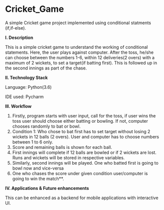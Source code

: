 # Cricket_Game
A simple Cricket game project implemented using conditional statments (if,if-else).

****I. Description****

This is a simple cricket game to understand the working of conditional statements. Here, the user plays against computer. After the toss, he/she can choose between the numbers 1-6, within 12 deliveries(2 overs) with a maximum of 2 wickets, to set a target(if batting first). This is followed up in the second innings as part of the chase.

**II. Technology Stack**

Language: Python(3.6)

IDE used: Pycharm

**III. **Workflow****
1. Firstly, program starts with user input, call for the toss, if user wins the toss user should choose either batting or bowling. If not, computer chooses randomly to bat or bowl.
2. Condition 1: Who chose to bat first has to set target without losing 2 wickets in 12 balls (2 overs). User and computer has to choose numbers between 1 to 6 only.
3. Score and remaining balls is shown for each ball.
4. First innings will complete if 12 balls are bowled or if 2 wickets are lost. Runs and wickets will be stored in respective variables.
5. Similarly, second innings will be played. One who batted first is going to bowl now and vice-versa
6. One who chases the score under given condition user/computer is going to win the match**. 

**IV. Applications & Future enhancements**

This can be enhanced as a backend for mobile applications with interactive UI.
